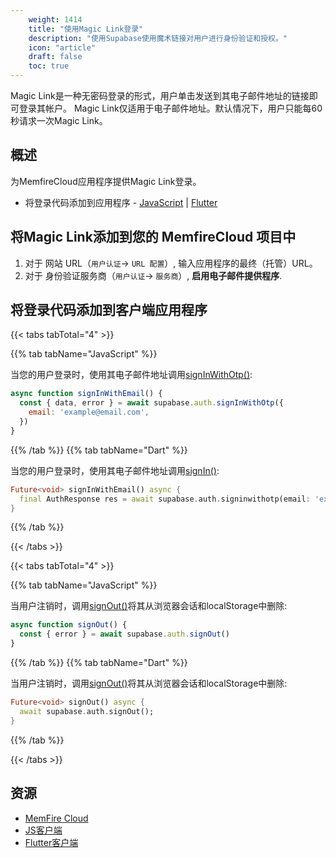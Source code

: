 ```yaml
---
    weight: 1414
    title: "使用Magic Link登录"
    description: "使用Supabase使用魔术链接对用户进行身份验证和授权。"
    icon: "article"
    draft: false
    toc: true
---
```


Magic Link是一种无密码登录的形式，用户单击发送到其电子邮件地址的链接即可登录其帐户。
Magic Link仅适用于电子邮件地址。默认情况下，用户只能每60秒请求一次Magic Link。

## 概述

为MemfireCloud应用程序提供Magic Link登录。

- 将登录代码添加到应用程序 - [JavaScript](https://github.com/supabase/supabase-js) | [Flutter](https://github.com/supabase/supabase-flutter)

## 将Magic Link添加到您的 MemfireCloud 项目中

1. 对于 网站 URL（`用户认证`-> `URL 配置`）, 输入应用程序的最终（托管）URL。
1. 对于 身份验证服务商（`用户认证`-> `服务商`）, **启用电子邮件提供程序**.

## 将登录代码添加到客户端应用程序

{{< tabs tabTotal="4" >}}


{{% tab tabName="JavaScript" %}}



当您的用户登录时，使用其电子邮件地址调用[signInWithOtp()](/docs/app/SDKdocs/JavaScript/auth/auth-signinwithotp):

```js
async function signInWithEmail() {
  const { data, error } = await supabase.auth.signInWithOtp({
    email: 'example@email.com',
  })
}
```



{{% /tab %}}
{{% tab tabName="Dart" %}}



当您的用户登录时，使用其电子邮件地址调用[signIn()](/docs/app/SDKdocs/Dart/auth/auth-signinwithotp):

```dart
Future<void> signInWithEmail() async {
  final AuthResponse res = await supabase.auth.signinwithotp(email: 'example@email.com');
}
```



{{% /tab %}}

{{< /tabs >}}

{{< tabs tabTotal="4" >}}

{{% tab tabName="JavaScript" %}}



当用户注销时，调用[signOut()](/docs/app/SDKdocs/JavaScript/auth/auth-signout)将其从浏览器会话和localStorage中删除:

```js
async function signOut() {
  const { error } = await supabase.auth.signOut()
}
```



{{% /tab %}}
{{% tab tabName="Dart" %}}



当用户注销时，调用[signOut()](/docs/app/SDKdocs/Dart/auth/auth-signout)将其从浏览器会话和localStorage中删除:

```dart
Future<void> signOut() async {
  await supabase.auth.signOut();
}
```



{{% /tab %}}

{{< /tabs >}}

## 资源

- [MemFire Cloud](https://cloud.memfiredb.com)
- [JS客户端](https://github.com/supabase/supabase-js)
- [Flutter客户端](https://github.com/supabase/supabase-flutter)


